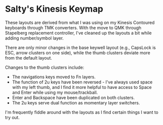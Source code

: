# Salty's Kinesis Keymap

These layouts are derived from what I was using on my Kinesis Contoured keyboards through TMK converters.  With the move to QMK through Stapelberg replacement controller, I've cleaned up the layouts a bit while adding number/symbol layer.

There are only minor changes in the base keywell layout (e.g., CapsLock is ESC, arrow clusters on one side), while the thumb clusters deviate more from the default layout.

Changes to the thumb clusters include: 
* The navigations keys moved to Fn layers.
* The function of 2u keys have been reversed - I've always used space with my left thumb, and I find it more helpful to have access to Space and Enter while using my mouse/trackball.
* Enter and Backspace have been duplicated on both clusters.
* The 2u keys serve dual function as momentary layer switchers.

I'm frequently fiddle around with the layouts as I find certain things I want to try out.

